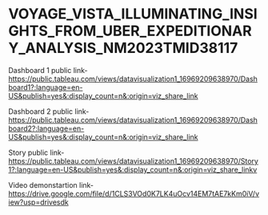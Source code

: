 # VOYAGE_VISTA_ILLUMINATING_INSIGHTS_FROM_UBER_EXPEDITIONARY_ANALYSIS_NM2023TMID38117

Dashboard 1 public link-https://public.tableau.com/views/datavisualization1_16969209638970/Dashboard1?:language=en-US&publish=yes&:display_count=n&:origin=viz_share_link

Dashboard 2 public link-https://public.tableau.com/views/datavisualization1_16969209638970/Dashboard2?:language=en-US&publish=yes&:display_count=n&:origin=viz_share_link

Story public link-https://public.tableau.com/views/datavisualization1_16969209638970/Story1?:language=en-US&publish=yes&:display_count=n&:origin=viz_share_linkv

Video demonstartion link-https://drive.google.com/file/d/1CLS3VOd0K7LK4uOcv14EM7tAE7kKm0iV/view?usp=drivesdk
